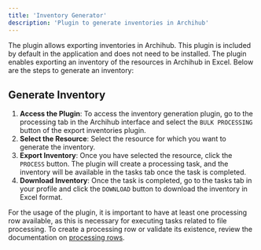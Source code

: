 ```yaml
---
title: 'Inventory Generator'
description: 'Plugin to generate inventories in Archihub'
---
```

The plugin allows exporting inventories in Archihub. This plugin is included by default in the application and does not need to be installed. The plugin enables exporting an inventory of the resources in Archihub in Excel. Below are the steps to generate an inventory:

## Generate Inventory

1. **Access the Plugin**: To access the inventory generation plugin, go to the processing tab in the Archihub interface and select the `BULK PROCESSING` button of the export inventories plugin.
2. **Select the Resource**: Select the resource for which you want to generate the inventory.
3. **Export Inventory**: Once you have selected the resource, click the `PROCESS` button. The plugin will create a processing task, and the inventory will be available in the tasks tab once the task is completed.
4. **Download Inventory**: Once the task is completed, go to the tasks tab in your profile and click the `DOWNLOAD` button to download the inventory in Excel format.

For the usage of the plugin, it is important to have at least one processing row available, as this is necessary for executing tasks related to file processing. To create a processing row or validate its existence, review the documentation on [processing rows](../nodes).